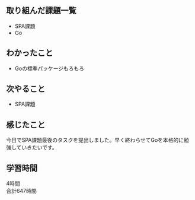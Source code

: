 ## 取り組んだ課題一覧
- SPA課題
- Go

## わかったこと
- Goの標準パッケージもろもろ

## 次やること
- SPA課題

## 感じたこと
今日でSPA課題最後のタスクを提出しました。早く終わらせてGoを本格的に勉強していきたいです。

## 学習時間
4時間<br />
合計647時間